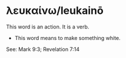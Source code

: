 # λευκαίνω/leukainō 
This word is an action. It is a verb.

* This word means to make something white.

See: Mark 9:3; Revelation 7:14
